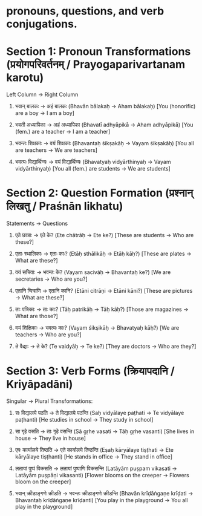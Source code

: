 # pronouns, questions, and verb conjugations.

# Section 1: Pronoun Transformations (प्रयोगपरिवर्तनम् / Prayogaparivartanam karotu)

Left Column → Right Column
1. भवान् बालकः → अहं बालकः
   (Bhavān bālakaḥ → Aham bālakaḥ)
   [You (honorific) are a boy → I am a boy]

2. भवती अध्यापिका → अहं अध्यापिका
   (Bhavatī adhyāpikā → Aham adhyāpikā)
   [You (fem.) are a teacher → I am a teacher]

3. भवन्तः शिक्षकाः → वयं शिक्षकाः
   (Bhavantaḥ śikṣakāḥ → Vayam śikṣakāḥ)
   [You all are teachers → We are teachers]

4. भवत्यः विद्यार्थिन्यः → वयं विद्यार्थिन्यः
   (Bhavatyaḥ vidyārthinyaḥ → Vayam vidyārthinyaḥ)
   [You all (fem.) are students → We are students]

# Section 2: Question Formation (प्रश्नान् लिखतु / Praśnān likhatu)

Statements → Questions
1. एते छात्राः → एते के?
   (Ete chātrāḥ → Ete ke?)
   [These are students → Who are these?]

2. एताः स्थालिकाः → एताः काः?
   (Etāḥ sthālikāḥ → Etāḥ kāḥ?)
   [These are plates → What are these?]

3. वयं सचिवाः → भवन्तः के?
   (Vayam sacivāḥ → Bhavantaḥ ke?)
   [We are secretaries → Who are you?]

4. एतानि चित्राणि → एतानि कानि?
   (Etāni citrāṇi → Etāni kāni?)
   [These are pictures → What are these?]

5. ताः पत्रिकाः → ताः काः?
   (Tāḥ patrikāḥ → Tāḥ kāḥ?)
   [Those are magazines → What are those?]

6. वयं शिक्षिकाः → भवत्यः काः?
   (Vayam śikṣikāḥ → Bhavatyaḥ kāḥ?)
   [We are teachers → Who are you?]

7. ते वैद्याः → ते के?
   (Te vaidyāḥ → Te ke?)
   [They are doctors → Who are they?]

# Section 3: Verb Forms (क्रियापदानि / Kriyāpadāni)

Singular → Plural Transformations:
1. सः विद्यालये पठति → ते विद्यालये पठन्ति
   (Saḥ vidyālaye paṭhati → Te vidyālaye paṭhanti)
   [He studies in school → They study in school]

2. सा गृहे वसति → ताः गृहे वसन्ति
   (Sā gṛhe vasati → Tāḥ gṛhe vasanti)
   [She lives in house → They live in house]

3. एषः कार्यालये तिष्ठति → एते कार्यालये तिष्ठन्ति
   (Eṣaḥ kāryālaye tiṣṭhati → Ete kāryālaye tiṣṭhanti)
   [He stands in office → They stand in office]

4. लतायां पुष्पं विकसति → लतायां पुष्पाणि विकसन्ति
   (Latāyām puṣpam vikasati → Latāyām puṣpāṇi vikasanti)
   [Flower blooms on the creeper → Flowers bloom on the creeper]

5. भवान् क्रीडाङ्गणे क्रीडति → भवन्तः क्रीडाङ्गणे क्रीडन्ति
   (Bhavān krīḍāṅgaṇe krīḍati → Bhavantaḥ krīḍāṅgaṇe krīḍanti)
   [You play in the playground → You all play in the playground]

